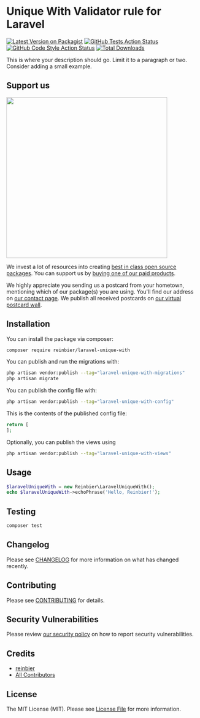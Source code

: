 # Unique With Validator rule for Laravel

[![Latest Version on Packagist](https://img.shields.io/packagist/v/reinbier/laravel-unique-with.svg?style=flat-square)](https://packagist.org/packages/reinbier/laravel-unique-with)
[![GitHub Tests Action Status](https://img.shields.io/github/actions/workflow/status/reinbier/laravel-unique-with/run-tests.yml?branch=main&label=tests&style=flat-square)](https://github.com/reinbier/laravel-unique-with/actions?query=workflow%3Arun-tests+branch%3Amain)
[![GitHub Code Style Action Status](https://img.shields.io/github/actions/workflow/status/reinbier/laravel-unique-with/fix-php-code-style-issues.yml?branch=main&label=code%20style&style=flat-square)](https://github.com/reinbier/laravel-unique-with/actions?query=workflow%3A"Fix+PHP+code+style+issues"+branch%3Amain)
[![Total Downloads](https://img.shields.io/packagist/dt/reinbier/laravel-unique-with.svg?style=flat-square)](https://packagist.org/packages/reinbier/laravel-unique-with)

This is where your description should go. Limit it to a paragraph or two. Consider adding a small example.

## Support us

[<img src="https://github-ads.s3.eu-central-1.amazonaws.com/laravel-unique-with.jpg?t=1" width="419px" />](https://spatie.be/github-ad-click/laravel-unique-with)

We invest a lot of resources into creating [best in class open source packages](https://spatie.be/open-source). You can support us by [buying one of our paid products](https://spatie.be/open-source/support-us).

We highly appreciate you sending us a postcard from your hometown, mentioning which of our package(s) you are using. You'll find our address on [our contact page](https://spatie.be/about-us). We publish all received postcards on [our virtual postcard wall](https://spatie.be/open-source/postcards).

## Installation

You can install the package via composer:

```bash
composer require reinbier/laravel-unique-with
```

You can publish and run the migrations with:

```bash
php artisan vendor:publish --tag="laravel-unique-with-migrations"
php artisan migrate
```

You can publish the config file with:

```bash
php artisan vendor:publish --tag="laravel-unique-with-config"
```

This is the contents of the published config file:

```php
return [
];
```

Optionally, you can publish the views using

```bash
php artisan vendor:publish --tag="laravel-unique-with-views"
```

## Usage

```php
$laravelUniqueWith = new Reinbier\LaravelUniqueWith();
echo $laravelUniqueWith->echoPhrase('Hello, Reinbier!');
```

## Testing

```bash
composer test
```

## Changelog

Please see [CHANGELOG](CHANGELOG.md) for more information on what has changed recently.

## Contributing

Please see [CONTRIBUTING](CONTRIBUTING.md) for details.

## Security Vulnerabilities

Please review [our security policy](../../security/policy) on how to report security vulnerabilities.

## Credits

- [reinbier](https://github.com/Reinbier)
- [All Contributors](../../contributors)

## License

The MIT License (MIT). Please see [License File](LICENSE.md) for more information.
